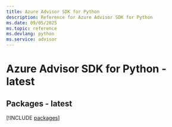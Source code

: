 ```yaml
---
title: Azure Advisor SDK for Python
description: Reference for Azure Advisor SDK for Python
ms.date: 09/05/2025
ms.topic: reference
ms.devlang: python
ms.service: advisor
---
```

# Azure Advisor SDK for Python - latest
## Packages - latest
[!INCLUDE [packages](advisor-index.md)]
